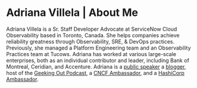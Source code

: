 # Adriana Villela | About Me

Adriana Villela is a Sr. Staff Developer Advocate at ServiceNow Cloud Observability based in Toronto, Canada. She helps companies achieve reliability greatness through Observability, SRE, & DevOps practices. Previously, she managed a Platform Engineering team and an Observability Practices team at Tucows. Adriana has worked at various large-scale enterprises, both as an individual contributor and leader, including Bank of Montreal, Ceridian, and Accenture. Adriana is a [public speaker](https://youtube.com/playlist?list=PL2n5EpcOFZftFNYugZ0HgfJ6e-7uDpuwZ&si=bzfblfKr1v0_gMhb) a [blogger](https://adri-v.medium.com), host of the [Geeking Out Podcast](https://bento.me/geekingout), a [CNCF Ambassador](https://www.cncf.io/people/ambassadors/), and a [HashiCorp Ambassador](https://www.hashicorp.com/ambassadors/directory?q=Villela).

